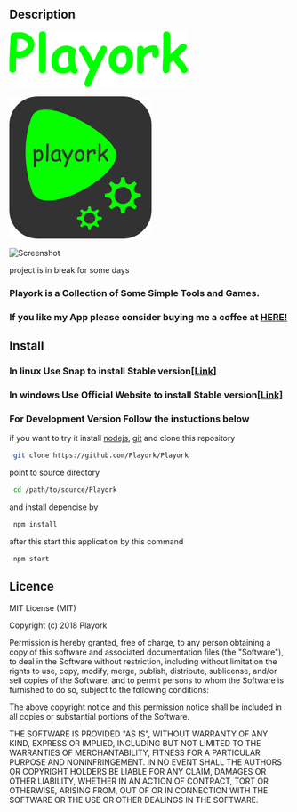 ## Description

![logo.png](images/playork.png)

![logo.png](Playork.png)

![Screenshot](https://user-images.githubusercontent.com/38488260/46848393-30958b80-ce07-11e8-9f9c-bf4e888d3c63.png)

project is in break for some days

### Playork is a Collection of Some Simple Tools and Games.

### If you like my App please consider buying me a coffee at [HERE!](http://buymeacoff.ee/playork)

## Install

### In linux Use Snap to install Stable version[[Link]](https://snapcraft.io/playork)

### In windows Use Official Website to install Stable version[[Link]](http://playork.ml/download.html)

### For Development Version Follow the instuctions below 

if you want to try it install [nodejs](https://nodejs.org), [git](https://git-scm.com/) and clone this repository

```bash
 git clone https://github.com/Playork/Playork
```

point to source directory


```bash
 cd /path/to/source/Playork
```

and install depencise by

```bash
 npm install
```

after this start this application by this command

```bash
 npm start
```

## Licence

MIT License (MIT)

Copyright (c) 2018 Playork

Permission is hereby granted, free of charge, to any person obtaining a copy of this software and associated documentation files (the "Software"), to deal in the Software without restriction, including without limitation the rights to use, copy, modify, merge, publish, distribute, sublicense, and/or sell copies of the Software, and to permit persons to whom the Software is furnished to do so, subject to the following conditions:

The above copyright notice and this permission notice shall be included in all copies or substantial portions of the Software.

THE SOFTWARE IS PROVIDED "AS IS", WITHOUT WARRANTY OF ANY KIND, EXPRESS OR IMPLIED, INCLUDING BUT NOT LIMITED TO THE WARRANTIES OF MERCHANTABILITY, FITNESS FOR A PARTICULAR PURPOSE AND NONINFRINGEMENT. IN NO EVENT SHALL THE AUTHORS OR COPYRIGHT HOLDERS BE LIABLE FOR ANY CLAIM, DAMAGES OR OTHER LIABILITY, WHETHER IN AN ACTION OF CONTRACT, TORT OR OTHERWISE, ARISING FROM, OUT OF OR IN CONNECTION WITH THE SOFTWARE OR THE USE OR OTHER DEALINGS IN THE SOFTWARE.
